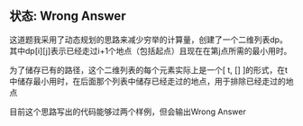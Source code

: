 ## 状态: Wrong Answer

这道题我采用了动态规划的思路来减少穷举的计算量，创建了一个二维列表dp。其中dp\[i\]\[j\]表示已经走过i+1个地点（包括起点）且现在在第j点所需的最小用时。

为了储存已有的路径，这个二维列表的每个元素实际上是一个[ t, [] ]的形式，在t 中储存最小用时，在后面那个列表中储存已经走过的地点，用于排除已经走过的地点

目前这个思路写出的代码能够过两个样例，但会输出Wrong Answer